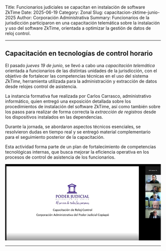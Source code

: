 Title: Funcionarios judiciales se capacitan en instalación de software ZkTime
Date: 2025-06-19
Category: Zonal
Slug: capacitacion-zktime-junio-2025
Author: Corporación Administrativa
Summary: Funcionarios de la jurisdicción participaron en una capacitación telemática sobre la instalación y uso del software ZkTime, orientada a optimizar la gestión de datos de reloj control.

---

## Capacitación en tecnologías de control horario

El pasado *jueves 19 de junio*, se llevó a cabo una *capacitación telemática* orientada a funcionarios de las distintas unidades de la jurisdicción, con el objetivo de fortalecer las competencias técnicas en el uso del sistema *ZkTime*, herramienta utilizada para la administración y extracción de datos desde relojes control de asistencia.

La instancia formativa fue realizada por Carlos Carrasco, administrativo informático, quien entregó una exposición detallada sobre los procedimientos de instalación del software ZkTime, así como también sobre los pasos para realizar de forma correcta la *extracción de registros* desde los dispositivos instalados en las dependencias.

Durante la jornada, se abordaron aspectos técnicos esenciales, se resolvieron dudas en tiempo real y se entregó material complementario para el seguimiento posterior de la capacitación.

Esta actividad forma parte de un plan de fortalecimiento de competencias tecnológicas internas, que busca mejorar la eficiencia operativa en los procesos de control de asistencia de los funcionarios.

![Foto-zoom](images/Pic-12.jpeg)

---

